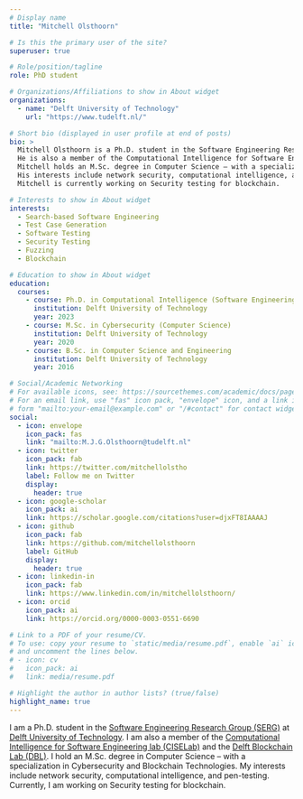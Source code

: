 ```yaml
---
# Display name
title: "Mitchell Olsthoorn"

# Is this the primary user of the site?
superuser: true

# Role/position/tagline
role: PhD student

# Organizations/Affiliations to show in About widget
organizations:
  - name: "Delft University of Technology"
    url: "https://www.tudelft.nl/"

# Short bio (displayed in user profile at end of posts)
bio: >
  Mitchell Olsthoorn is a Ph.D. student in the Software Engineering Research Group (SERG) at Delft University of Technology.
  He is also a member of the Computational Intelligence for Software Engineering lab (CISELab) and the Blockchain lab.
  Mitchell holds an M.Sc. degree in Computer Science – with a specialization in Cyber Security and Blockchain.
  His interests include network security, computational intelligence, and pen-testing.
  Mitchell is currently working on Security testing for blockchain.

# Interests to show in About widget
interests:
  - Search-based Software Engineering
  - Test Case Generation
  - Software Testing
  - Security Testing
  - Fuzzing
  - Blockchain

# Education to show in About widget
education:
  courses:
    - course: Ph.D. in Computational Intelligence (Software Engineering)
      institution: Delft University of Technology
      year: 2023
    - course: M.Sc. in Cybersecurity (Computer Science)
      institution: Delft University of Technology
      year: 2020
    - course: B.Sc. in Computer Science and Engineering
      institution: Delft University of Technology
      year: 2016

# Social/Academic Networking
# For available icons, see: https://sourcethemes.com/academic/docs/page-builder/#icons
# For an email link, use "fas" icon pack, "envelope" icon, and a link in the
# form "mailto:your-email@example.com" or "/#contact" for contact widget.
social:
  - icon: envelope
    icon_pack: fas
    link: "mailto:M.J.G.Olsthoorn@tudelft.nl"
  - icon: twitter
    icon_pack: fab
    link: https://twitter.com/mitchellolstho
    label: Follow me on Twitter
    display:
      header: true
  - icon: google-scholar
    icon_pack: ai
    link: https://scholar.google.com/citations?user=djxFT8IAAAAJ
  - icon: github
    icon_pack: fab
    link: https://github.com/mitchellolsthoorn
    label: GitHub
    display:
      header: true
  - icon: linkedin-in
    icon_pack: fab
    link: https://www.linkedin.com/in/mitchellolsthoorn/
  - icon: orcid
    icon_pack: ai
    link: https://orcid.org/0000-0003-0551-6690

# Link to a PDF of your resume/CV.
# To use: copy your resume to `static/media/resume.pdf`, enable `ai` icons in `params.toml`,
# and uncomment the lines below.
# - icon: cv
#   icon_pack: ai
#   link: media/resume.pdf

# Highlight the author in author lists? (true/false)
highlight_name: true
---
```


I am a Ph.D. student in the [Software Engineering Research Group (SERG)](https://se.ewi.tudelft.nl/) at [Delft University of Technology](https://www.tudelft.nl/).
I am also a member of the [Computational Intelligence for Software Engineering lab (CISELab)](https://www.ciselab.nl/) and the [Delft Blockchain Lab (DBL)](https://www.tudelft.nl/delft-blockchain-lab).
I hold an M.Sc. degree in Computer Science – with a specialization in Cybersecurity and Blockchain Technologies.
My interests include network security, computational intelligence, and pen-testing.
Currently, I am working on Security testing for blockchain.
